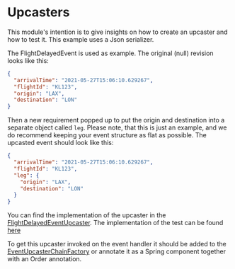 # Upcasters

This module's intention is to give insights on how to create an upcaster and how to test it. This example uses a Json
serializer.

The FlightDelayedEvent is used as example. The original (null) revision looks like this:

```json
{
  "arrivalTime": "2021-05-27T15:06:10.629267",
  "flightId": "KL123",
  "origin": "LAX",
  "destination": "LON"
}

```

Then a new requirement popped up to put the origin and destination into a separate object called `leg`. Please note, that this is
just an example, and we do recommend keeping your event structure as flat as possible. The upcasted event should look like
this:

```json
{
  "arrivalTime": "2021-05-27T15:06:10.629267",
  "flightId": "KL123",
  "leg": {
    "origin": "LAX",
    "destination": "LON"
  }
}
```

You can find the implementation of the upcaster in
the [FlightDelayedEventUpcaster](src/main/java/io/axoniq/dev/samples/upcaster/FlightDelayedEventUpcaster.java). The
implementation of the test can be
found [here](src/test/java/io/axoniq/dev/samples/upcaster/FlightDelayedEventUpcasterTest.java)

To get this upcaster invoked on the event handler it should be added to
the [EventUpcasterChainFactory](src/main/java/io/axoniq/dev/samples/upcaster/EventUpcasterChainFactory.java) or
annotate it as a Spring component together with an Order annotation.
